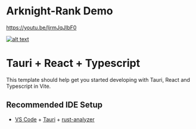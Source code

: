 # Arknight-Rank Demo

https://youtu.be/ljrmJqJlbF0

[![alt text](https://img.youtube.com/vi/ljrmJqJlbF0/0.jpg)](https://www.youtube.com/watch?v=ljrmJqJlbF0)

# Tauri + React + Typescript

This template should help get you started developing with Tauri, React and Typescript in Vite.

## Recommended IDE Setup

- [VS Code](https://code.visualstudio.com/) + [Tauri](https://marketplace.visualstudio.com/items?itemName=tauri-apps.tauri-vscode) + [rust-analyzer](https://marketplace.visualstudio.com/items?itemName=rust-lang.rust-analyzer)
